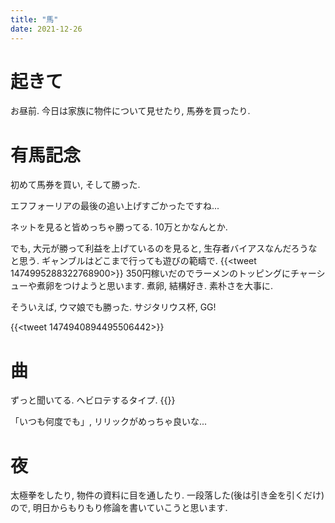```yaml
---
title: "馬"
date: 2021-12-26
---
```


# 起きて
お昼前. 今日は家族に物件について見せたり, 馬券を買ったり.

# 有馬記念
初めて馬券を買い, そして勝った.

エフフォーリアの最後の追い上げすごかったですね...

ネットを見ると皆めっちゃ勝ってる. 10万とかなんとか.

でも, 大元が勝って利益を上げているのを見ると, 生存者バイアスなんだろうなと思う. ギャンブルはどこまで行っても遊びの範疇で.
{{<tweet 1474995288322768900>}}
350円稼いだのでラーメンのトッピングにチャーシューや煮卵をつけようと思います. 煮卵, 結構好き. 素朴さを大事に.


そういえば, ウマ娘でも勝った. サジタリウス杯, GG!

{{<tweet 1474940894495506442>}}

# 曲
ずっと聞いてる. ヘビロテするタイプ.
{{<youtube wc2rkbiWph0>}}

「いつも何度でも」, リリックがめっちゃ良いな...

# 夜
太極拳をしたり, 物件の資料に目を通したり. 一段落した(後は引き金を引くだけ)ので, 明日からもりもり修論を書いていこうと思います.